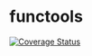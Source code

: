 # functools


[![Coverage Status](https://img.shields.io/github/workflow/status/felipegenef/functools/Go%20Coverage)](https://github.com/felipegenef/functools/actions)